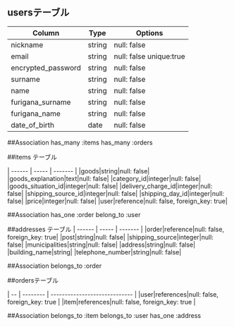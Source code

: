 ## usersテーブル

|Column|Type|Options|
| ------ | ----- | ------- |
|nickname|string|null: false|
|email|string|null: false unique:true|
|encrypted_password|string|null: false|
|surname|string|null: false|
|name|string|null: false|
|furigana_surname|string|null: false|
|furigana_name|string|null: false|
|date_of_birth|date|null: false|

##Association
has_many :items
has_many :orders


##items テーブル

| ------ | ----- | ------- |
|goods|string|null: false|
|goods_explanation|text|null: false|
|category_id|integer|null: false|
|goods_situation_id|integer|null: false|
|delivery_charge_id|integer|null: false|
|shipping_source_id|integer|null: false|
|shipping_day_id|integer|null: false|
|price|integer|null: false|
|user|reference|null: false, foreign_key: true|

##Association
has_one :order
belong_to :user

##addresses テーブル
| ------ | ----- | ------- |
|order|reference|null: false, foreign_key: true|
|post|string|null: false|
|shipping_source|integer|null: false|
|municipalities|string|null: false|
|address|string|null: false|
|building_name|string|
|telephone_number|string|null: false|

##Association
belongs_to :order

##ordersテーブル

| -- | -------- | ----------------------------- |
|user|references|null: false, foreign_key: true |
|item|references|null: false, foreign_key: true |

##Association
belongs_to :item
belongs_to :user
has_one :address
